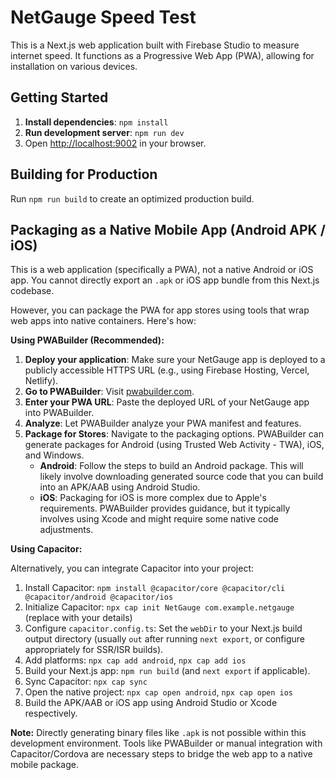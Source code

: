 # NetGauge Speed Test

This is a Next.js web application built with Firebase Studio to measure internet speed. It functions as a Progressive Web App (PWA), allowing for installation on various devices.

## Getting Started

1.  **Install dependencies**: `npm install`
2.  **Run development server**: `npm run dev`
3.  Open [http://localhost:9002](http://localhost:9002) in your browser.

## Building for Production

Run `npm run build` to create an optimized production build.

## Packaging as a Native Mobile App (Android APK / iOS)

This is a web application (specifically a PWA), not a native Android or iOS app. You cannot directly export an `.apk` or iOS app bundle from this Next.js codebase.

However, you can package the PWA for app stores using tools that wrap web apps into native containers. Here's how:

**Using PWABuilder (Recommended):**

1.  **Deploy your application**: Make sure your NetGauge app is deployed to a publicly accessible HTTPS URL (e.g., using Firebase Hosting, Vercel, Netlify).
2.  **Go to PWABuilder**: Visit [pwabuilder.com](https://pwabuilder.com).
3.  **Enter your PWA URL**: Paste the deployed URL of your NetGauge app into PWABuilder.
4.  **Analyze**: Let PWABuilder analyze your PWA manifest and features.
5.  **Package for Stores**: Navigate to the packaging options. PWABuilder can generate packages for Android (using Trusted Web Activity - TWA), iOS, and Windows.
    *   **Android**: Follow the steps to build an Android package. This will likely involve downloading generated source code that you can build into an APK/AAB using Android Studio.
    *   **iOS**: Packaging for iOS is more complex due to Apple's requirements. PWABuilder provides guidance, but it typically involves using Xcode and might require some native code adjustments.

**Using Capacitor:**

Alternatively, you can integrate Capacitor into your project:

1.  Install Capacitor: `npm install @capacitor/core @capacitor/cli @capacitor/android @capacitor/ios`
2.  Initialize Capacitor: `npx cap init NetGauge com.example.netgauge` (replace with your details)
3.  Configure `capacitor.config.ts`: Set the `webDir` to your Next.js build output directory (usually `out` after running `next export`, or configure appropriately for SSR/ISR builds).
4.  Add platforms: `npx cap add android`, `npx cap add ios`
5.  Build your Next.js app: `npm run build` (and `next export` if applicable).
6.  Sync Capacitor: `npx cap sync`
7.  Open the native project: `npx cap open android`, `npx cap open ios`
8.  Build the APK/AAB or iOS app using Android Studio or Xcode respectively.

**Note:** Directly generating binary files like `.apk` is not possible within this development environment. Tools like PWABuilder or manual integration with Capacitor/Cordova are necessary steps to bridge the web app to a native mobile package.
